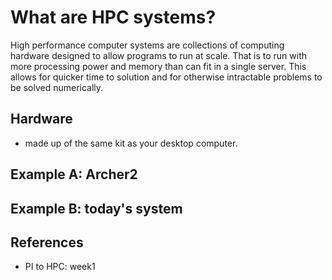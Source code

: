 # What are HPC systems?

High performance computer systems are collections of computing hardware designed to allow programs to run at scale. That is to run with more processing power and memory than can fit in a single server. This allows for quicker time to solution and for otherwise intractable problems to be solved numerically.

## Hardware

- made up of the same kit as your desktop computer.


## Example A: Archer2





## Example B: today's system



## References

- PI to HPC: week1